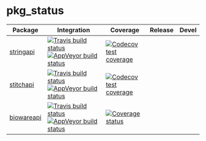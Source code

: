 # pkg_status
| Package                           | Integration                                                                                                                                                                                                                                                                                                           | Coverage                                                                                                                                                       | Release | Devel |
|-----------------------------------|-----------------------------------------------------------------------------------------------------------------------------------------------------------------------------------------------------------------------------------------------------------------------------------------------------------------------|----------------------------------------------------------------------------------------------------------------------------------------------------------------|---------|-------|
| [stringapi](abifromr/stringapi)   | [![Travis build status](https://travis-ci.org/MahShaaban/stringapi.svg?branch=master)](https://travis-ci.org/MahShaaban/stringapi)   [![AppVeyor build status](https://ci.appveyor.com/api/projects/status/github/MahShaaban/stringapi?branch=master&svg=true)](https://ci.appveyor.com/project/MahShaaban/stringapi) | [![Codecov test coverage](https://codecov.io/gh/MahShaaban/stringapi/branch/master/graph/badge.svg)](https://codecov.io/gh/MahShaaban/stringapi?branch=master) |         |       |
| [stitchapi](abifromr/stitchapi)   | [![Travis build status](https://travis-ci.org/MahShaaban/stitchapi.svg?branch=master)](https://travis-ci.org/MahShaaban/stitchapi)   [![AppVeyor build status](https://ci.appveyor.com/api/projects/status/github/MahShaaban/stitchapi?branch=master&svg=true)](https://ci.appveyor.com/project/MahShaaban/stitchapi) | [![Codecov test coverage](https://codecov.io/gh/MahShaaban/stitchapi/branch/master/graph/badge.svg)](https://codecov.io/gh/MahShaaban/stitchapi?branch=master) |         |       |
| [biowareapi](abifromr/biowareapi) | [![Travis build status](https://travis-ci.org/abifromr/biowareapi.svg?branch=master)](https://travis-ci.org/abifromr/biowareapi)   [![AppVeyor build status](https://ci.appveyor.com/api/projects/status/github/abifromr/biowareapi?branch=master&svg=true)](https://ci.appveyor.com/project/abifromr/biowareapi)     | [![Coverage status](https://codecov.io/gh/abifromr/biowareapi/branch/master/graph/badge.svg)](https://codecov.io/github/abifromr/biowareapi?branch=master)     |         |       |
